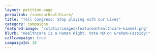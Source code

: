 ```yaml
---
layout: petition-page
permalink: /saveourhealthcare/
title: "Tell Congress: Stop playing with our Lives"
category: campaigns
featured-image: '/static/images/featured/healthcare-kimmel.png'
blurb: "Healthcare is a Human Right. Vote NO on Graham-Cassidy!"
callcampaign: true
campaignId: 18
---
```

<ul class="compact" id="phone-errors"></ul>

<link href='https://actionnetwork.org/css/style-embed-whitelabel.css' rel='stylesheet' type='text/css' /><script src='https://actionnetwork.org/widgets/v2/petition/save-healthcare-for-32-million-people?format=js&source=widget&style=full'></script><div id='can-petition-area-save-healthcare-for-32-million-people' style='width: 100%'><!-- this div is the target for our HTML insertion --></div>

<script>
      $(document).ready(function() {
	    $('#can-petition-area-save-healthcare-for-32-million-people').on('can_embed_loaded', function() {
	        document.getElementsByName("commit")[0].value = "Call Now";
	  	    $(".action_sidebar h4").text("Take Action");
	  	    var str = document.getElementsByClassName("action_status_running_total")[0].innerHTML;
	  	    var txt = str.replace("Signatures Collected", "Calls Completed");
		      document.getElementsByClassName("action_status_running_total")[0].innerHTML = txt;
	      });
      });
</script>
